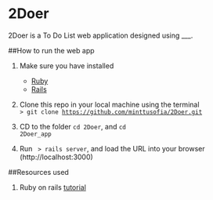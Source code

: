 # 2Doer

2Doer is a To Do List web application designed using ___.

##How to run the web app

1. Make sure you have installed
	* [Ruby](http://rubyonrails.org/download/)
	* [Rails](http://rubyonrails.org/download/)

2. Clone this repo in your local machine using the terminal 
<code> > git clone https://github.com/minttusofia/2Doer.git </code>

3. CD to the folder <code>cd 2Doer</code>, and <code>cd 2Doer_app</code>

4. Run <code> > rails server</code>, and load the URL into your browser (http://localhost:3000) 

##Resources used
1. Ruby on rails [tutorial](https://www.railstutorial.org/)



